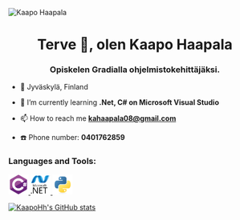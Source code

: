 ![Kaapo Haapala](https://github.com/user-attachments/assets/e9971a23-e6f5-4499-a2a7-2a7dcd1309ef)

<h1 align="center">Terve 👋, olen Kaapo Haapala</h1>
<h3 align="center">Opiskelen Gradialla ohjelmistokehittäjäksi.</h3>

- 📍 Jyväskylä, Finland

- 🌱 I’m currently learning **.Net, C# on Microsoft Visual Studio**

- 📫 How to reach me **kahaapala08@gmail.com**
  
- ☎️ Phone number: **0401762859**

<p align="left">
</p>

<h3 align="left">Languages and Tools:</h3>
<p align="left"> <a href="https://www.w3schools.com/cs/" target="_blank" rel="noreferrer"> <img src="https://raw.githubusercontent.com/devicons/devicon/master/icons/csharp/csharp-original.svg" alt="csharp" width="40" height="40"/> </a> <a href="https://dotnet.microsoft.com/" target="_blank" rel="noreferrer"> <img src="https://raw.githubusercontent.com/devicons/devicon/master/icons/dot-net/dot-net-original-wordmark.svg" alt="dotnet" width="40" height="40"/> </a> <a href="https://www.python.org" target="_blank" rel="noreferrer"> <img src="https://raw.githubusercontent.com/devicons/devicon/master/icons/python/python-original.svg" alt="python" width="40" height="40"/> </a> </p>

[![KaapoHh's GitHub stats](https://github-readme-stats.vercel.app/api?username=KaapoHh)](https://github.com/KaapoHh/github-readme-stats)
